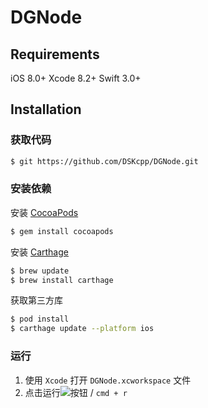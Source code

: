 # DGNode

## Requirements
iOS 8.0+
Xcode 8.2+
Swift 3.0+

## Installation
### 获取代码
```bash
$ git https://github.com/DSKcpp/DGNode.git
```
### 安装依赖
安装 [CocoaPods](https://guides.cocoapods.org/using/getting-started.html)

```bash
$ gem install cocoapods
```
 
安装 [Carthage](https://github.com/Carthage/Carthage)

```bash
$ brew update
$ brew install carthage
```

获取第三方库

```bash
$ pod install
$ carthage update --platform ios
```
### 运行

1. 使用 `Xcode` 打开 `DGNode.xcworkspace` 文件
2. 点击运行![](https://camo.githubusercontent.com/fd711bda0973d03209412edd2297c3e103cd1cd6/687474703a2f2f696d67312e746263646e2e636e2f4c312f3436312f312f35343730623637376132663265616165636634313263633535656561653036326462633237356639)按钮 / `cmd + r`




